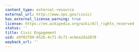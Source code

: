```yaml
---
content_type: external-resource
external_url: http://www.nps.gov/civic/
has_external_license_warning: true
license: https://en.wikipedia.org/wiki/All_rights_reserved
status: ''
title: Civic Engagement
uid: a9f02f89-652b-4c71-8c71-acbea2da2870
wayback_url: ''
---
```

